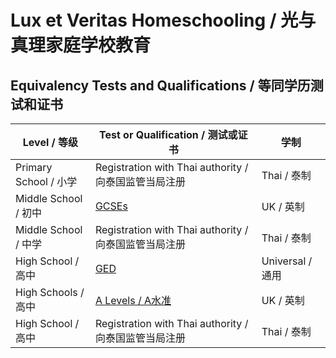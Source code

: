 # Lux et Veritas Homeschooling / 光与真理家庭学校教育

## Equivalency Tests and Qualifications / 等同学历测试和证书

| Level / 等级 | Test or Qualification / 测试或证书 | 学制 |
|---|---|---|
| Primary School / 小学 | Registration with Thai authority / 向泰国监管当局注册 | Thai / 泰制 |
| Middle School / 初中 | [GCSEs](https://qualifications.pearson.com/en/qualifications/edexcel-gcses.html) | UK / 英制 |
| Middle School / 中学 | Registration with Thai authority / 向泰国监管当局注册 | Thai / 泰制 |
| High School / 高中 | [GED](https://www.ged.com/en/) | Universal / 通用 |
| High Schools / 高中 | [A Levels / A水准](https://qualifications.pearson.com/en/qualifications/edexcel-a-levels.html) | UK / 英制 |
| High School / 高中 | Registration with Thai authority / 向泰国监管当局注册 | Thai / 泰制 |
